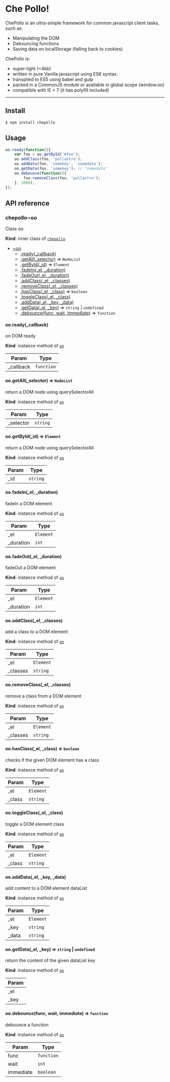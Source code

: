 # Che Pollo!

ChePollo is an ultra-simple framework for common javascript client tasks, such as:

- Manipulating the DOM
- Debouncing functions
- Saving data on localStorage (falling back to cookies)

ChePollo is:

- super-light (<4kb)
- written in pure Vanilla javascript using ES6 syntax.
- transpiled to ES5 using babel and gulp
- packed in a CommonJS module or available in global scope (window.oo)
- compatible with IE > 7 (it has polyfill included)


---


## Install

```
$ npm install chepollo
```


## Usage

```js
oo.ready(function(){
    var foo = oo.getById('#foo');
    oo.addClass(foo, 'pollastro');
    oo.addData(foo, 'somekey', 'somedata');
    oo.getData(foo, 'somekey'); // "somedata"
    oo.debounce(function(){
        foo.removeClass(foo, 'pollastro');
    }, 1000);
});
```


## API reference

<a name="module_chepollo..oo"></a>
### chepollo~oo
Class oo.

**Kind**: inner class of <code>[chepollo](#module_chepollo)</code>  

* [~oo](#module_chepollo..oo)
    * [.ready(_callback)](#module_chepollo..oo+ready)
    * [.getAll(_selector)](#module_chepollo..oo+getAll) ⇒ <code>NodeList</code>
    * [.getById(_id)](#module_chepollo..oo+getById) ⇒ <code>Element</code>
    * [.fadeIn(_el, _duration)](#module_chepollo..oo+fadeIn)
    * [.fadeOut(_el, _duration)](#module_chepollo..oo+fadeOut)
    * [.addClass(_el, _classes)](#module_chepollo..oo+addClass)
    * [.removeClass(_el, _classes)](#module_chepollo..oo+removeClass)
    * [.hasClass(_el, _class)](#module_chepollo..oo+hasClass) ⇒ <code>boolean</code>
    * [.toggleClass(_el, _class)](#module_chepollo..oo+toggleClass)
    * [.addData(_el, _key, _data)](#module_chepollo..oo+addData)
    * [.getData(_el, _key)](#module_chepollo..oo+getData) ⇒ <code>string</code> &#124; <code>undefined</code>
    * [.debounce(func, wait, immediate)](#module_chepollo..oo+debounce) ⇒ <code>function</code>

<a name="module_chepollo..oo+ready"></a>
#### oo.ready(_callback)
on DOM ready

**Kind**: instance method of <code>[oo](#module_chepollo..oo)</code>  

| Param | Type |
| --- | --- |
| _callback | <code>function</code> | 

<a name="module_chepollo..oo+getAll"></a>
#### oo.getAll(_selector) ⇒ <code>NodeList</code>
return a DOM node using querySelectorAll

**Kind**: instance method of <code>[oo](#module_chepollo..oo)</code>  

| Param | Type |
| --- | --- |
| _selector | <code>string</code> | 

<a name="module_chepollo..oo+getById"></a>
#### oo.getById(_id) ⇒ <code>Element</code>
return a DOM node using querySelectorAll

**Kind**: instance method of <code>[oo](#module_chepollo..oo)</code>  

| Param | Type |
| --- | --- |
| _id | <code>string</code> | 

<a name="module_chepollo..oo+fadeIn"></a>
#### oo.fadeIn(_el, _duration)
fadeIn a DOM element

**Kind**: instance method of <code>[oo](#module_chepollo..oo)</code>  

| Param | Type |
| --- | --- |
| _el | <code>Element</code> | 
| _duration | <code>int</code> | 

<a name="module_chepollo..oo+fadeOut"></a>
#### oo.fadeOut(_el, _duration)
fadeOut a DOM element

**Kind**: instance method of <code>[oo](#module_chepollo..oo)</code>  

| Param | Type |
| --- | --- |
| _el | <code>Element</code> | 
| _duration | <code>int</code> | 

<a name="module_chepollo..oo+addClass"></a>
#### oo.addClass(_el, _classes)
add a class to a DOM element

**Kind**: instance method of <code>[oo](#module_chepollo..oo)</code>  

| Param | Type |
| --- | --- |
| _el | <code>Element</code> | 
| _classes | <code>string</code> | 

<a name="module_chepollo..oo+removeClass"></a>
#### oo.removeClass(_el, _classes)
remove a class from a DOM element

**Kind**: instance method of <code>[oo](#module_chepollo..oo)</code>  

| Param | Type |
| --- | --- |
| _el | <code>Element</code> | 
| _classes | <code>string</code> | 

<a name="module_chepollo..oo+hasClass"></a>
#### oo.hasClass(_el, _class) ⇒ <code>boolean</code>
checks if the given DOM element has a class

**Kind**: instance method of <code>[oo](#module_chepollo..oo)</code>  

| Param | Type |
| --- | --- |
| _el | <code>Element</code> | 
| _class | <code>string</code> | 

<a name="module_chepollo..oo+toggleClass"></a>
#### oo.toggleClass(_el, _class)
toggle a DOM element class

**Kind**: instance method of <code>[oo](#module_chepollo..oo)</code>  

| Param | Type |
| --- | --- |
| _el | <code>Element</code> | 
| _class | <code>string</code> | 

<a name="module_chepollo..oo+addData"></a>
#### oo.addData(_el, _key, _data)
add content to a DOM element dataList

**Kind**: instance method of <code>[oo](#module_chepollo..oo)</code>  

| Param | Type |
| --- | --- |
| _el | <code>Element</code> | 
| _key | <code>string</code> | 
| _data | <code>string</code> | 

<a name="module_chepollo..oo+getData"></a>
#### oo.getData(_el, _key) ⇒ <code>string</code> &#124; <code>undefined</code>
return the content of the given dataList key

**Kind**: instance method of <code>[oo](#module_chepollo..oo)</code>  

| Param |
| --- |
| _el | 
| _key | 

<a name="module_chepollo..oo+debounce"></a>
#### oo.debounce(func, wait, immediate) ⇒ <code>function</code>
debounce a function

**Kind**: instance method of <code>[oo](#module_chepollo..oo)</code>  

| Param | Type |
| --- | --- |
| func | <code>function</code> | 
| wait | <code>int</code> | 
| immediate | <code>boolean</code> | 

